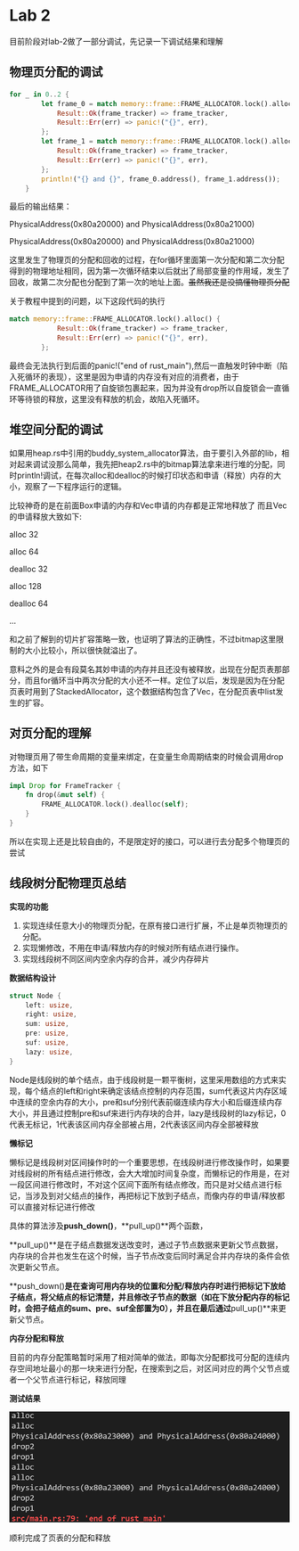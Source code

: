 # Lab 2

目前阶段对lab-2做了一部分调试，先记录一下调试结果和理解

## 物理页分配的调试

``` rust
for _ in 0..2 {
        let frame_0 = match memory::frame::FRAME_ALLOCATOR.lock().alloc() {
            Result::Ok(frame_tracker) => frame_tracker,
            Result::Err(err) => panic!("{}", err),
        };
        let frame_1 = match memory::frame::FRAME_ALLOCATOR.lock().alloc() {
            Result::Ok(frame_tracker) => frame_tracker,
            Result::Err(err) => panic!("{}", err),
        };
        println!("{} and {}", frame_0.address(), frame_1.address());
    }
```
最后的输出结果：

PhysicalAddress(0x80a20000) and PhysicalAddress(0x80a21000)

PhysicalAddress(0x80a20000) and PhysicalAddress(0x80a21000)

这里发生了物理页的分配和回收的过程，在for循环里面第一次分配和第二次分配得到的物理地址相同，因为第一次循环结束以后就出了局部变量的作用域，发生了回收，故第二次分配也分配到了第一次的地址上面。~~虽然我还是没搞懂物理页分配~~

关于教程中提到的问题，以下这段代码的执行

``` rust
match memory::frame::FRAME_ALLOCATOR.lock().alloc() {
            Result::Ok(frame_tracker) => frame_tracker,
            Result::Err(err) => panic!("{}", err),
        };
```
最终会无法执行到后面的panic!("end of rust_main"),然后一直触发时钟中断（陷入死循环的表现），这里是因为申请的内存没有对应的消费者，由于FRAME_ALLOCATOR用了自旋锁包裹起来，因为并没有drop所以自旋锁会一直循环等待锁的释放，这里没有释放的机会，故陷入死循环。

## 堆空间分配的调试

如果用heap.rs中引用的buddy_system_allocator算法，由于要引入外部的lib，相对起来调试没那么简单，我先把heap2.rs中的bitmap算法拿来进行堆的分配，同时println!调试，在每次alloc和dealloc的时候打印状态和申请（释放）内存的大小，观察了一下程序运行的逻辑。

比较神奇的是在前面Box申请的内存和Vec申请的内存都是正常地释放了
而且Vec的申请释放大致如下:

alloc 32

alloc 64

dealloc 32

alloc 128

dealloc 64

...

和之前了解到的切片扩容策略一致，也证明了算法的正确性，不过bitmap这里限制的大小比较小，所以很快就溢出了。

意料之外的是会有段莫名其妙申请的内存并且还没有被释放，出现在分配页表那部分，而且for循环当中两次分配的大小还不一样。定位了以后，发现是因为在分配页表时用到了StackedAllocator，这个数据结构包含了Vec，在分配页表中list发生的扩容。

## 对页分配的理解

对物理页用了带生命周期的变量来绑定，在变量生命周期结束的时候会调用drop方法，如下
``` rust
impl Drop for FrameTracker {
    fn drop(&mut self) {
        FRAME_ALLOCATOR.lock().dealloc(self);
    }
}
```
所以在实现上还是比较自由的，不是限定好的接口，可以进行去分配多个物理页的尝试

## 线段树分配物理页总结
**实现的功能**

1. 实现连续任意大小的物理页分配，在原有接口进行扩展，不止是单页物理页的分配。
2. 实现懒修改，不用在申请/释放内存的时候对所有结点进行操作。
3. 实现线段树不同区间内空余内存的合并，减少内存碎片

**数据结构设计**

``` rust
struct Node {
    left: usize,
    right: usize,
    sum: usize,
    pre: usize,
    suf: usize,
    lazy: usize,
}
```
Node是线段树的单个结点，由于线段树是一颗平衡树，这里采用数组的方式来实现，每个结点的left和right来确定该结点控制的内存范围，sum代表这片内存区域中连续的空余内存的大小，pre和suf分别代表前缀连续内存大小和后缀连续内存大小，并且通过控制pre和suf来进行内存块的合并，lazy是线段树的lazy标记，0代表无标记，1代表该区间内存全部被占用，2代表该区间内存全部被释放

**懒标记**

懒标记是线段树对区间操作时的一个重要思想，在线段树进行修改操作时，如果要对线段树的所有结点进行修改，会大大增加时间复杂度，而懒标记的作用是，在对一段区间进行修改时，不对这个区间下面所有结点修改，而只是对父结点进行标记，当涉及到对父结点的操作，再把标记下放到子结点，而像内存的申请/释放都可以直接对标记进行修改

具体的算法涉及**push_down()**，**pull_up()**两个函数，

**pull_up()**是在子结点数据发送改变时，通过子节点数据来更新父节点数据，内存块的合并也发生在这个时候，当子节点改变后同时满足合并内存块的条件会依次更新父节点。

**push_down()**是在查询可用内存块的位置和分配/释放内存时进行把标记下放给子结点，将父结点的标记清楚，并且修改子节点的数据（如在下放分配内存的标记时，会把子结点的sum、pre、suf全部置为0），并且在最后通过**pull_up()**来更新父节点。

**内存分配和释放**

目前的内存分配策略暂时采用了相对简单的做法，即每次分配都找可分配的连续内存空间地址最小的那一块来进行分配，在搜索到之后，对区间对应的两个父节点或者一个父节点进行标记，释放同理

**测试结果**

![](result.png)

顺利完成了页表的分配和释放